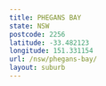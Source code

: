 ```yaml
---
title: PHEGANS BAY
state: NSW
postcode: 2256
latitude: -33.482123
longitude: 151.331154
url: /nsw/phegans-bay/
layout: suburb
---
```

